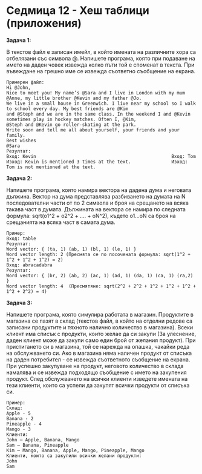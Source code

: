# Седмица 12 - Хеш таблици (приложения)

**Задача 1:**

В текстов файл е записан имейл, в който имената на различните хора са отбелязани със символа @. Напишете програма, която при подаване на името на даден човек извежда колко пъти той е споменат в текста. При въвеждане на грешно име се извежда съответно съобщение на екрана.

```
Примерен файл:
Hi @John,
Nice to meet you! My name’s @Sara and I live in London with my mum @Anne, my little brother @Kevin and my father @Jo.
We live in a small house in Greenwich. I live near my school so I walk to school every day. My best friends are @Kim
and @Steph and we are in the same class. In the weekend I and @Kevin sometimes play in hockey matches. Often I, @Kim,
@Steph and @Kevin go roller-skating at the park.
Write soon and tell me all about yourself, your friends and your family.
Best wishes
@Sara  
Резултат:
Вход: Kevin                                                  Вход: Tom 
Изход: Kevin is mentioned 3 times at the text.               Изход: Tom is not mentioned at the text.
```

**Задача 2:**

Напишете програма, която намира вектора на дадена дума и неговата дължина. Вектор на дума представлява разбиването на думата на N последователни части от по 2 символа и броя на срещането на всяка такава част в думата. Дължината на вектора се намира по следната формула: sqrt(o1^2 + o2^2 + …. + oN^2), където о1…oN са броя на срещанията на всяка част в самата дума. 

```
Пример:
Вход: table
Резултат:
Word vector: { (ta, 1) (ab, 1) (bl, 1) (le, 1) }
Word vector length: 2 (Пресмята се по посочената формула: sqrt(1^2 + 1^2 + 1^2 + 1^2) = 2)
Вход: abracadabra
Резултат:
Word vector: { (br, 2) (ab, 2) (ac, 1) (ad, 1) (da, 1) (ca, 1) (ra,2) }
Word vector length: 4  (Пресмятяне: sqrt(2^2 + 2^2 + 1^2 + 1^2 + 1^2 + 1^2 + 2^2) = 4)
```

**Задача 3:**

Напишете програма, която симулира работата в магазин. Продуктите в магазина се пазят в склад (текстов файл, в който на отделни редове са записани продуктите и тяхното налично количество в магазина). Всеки клиент има списък с продукти, които желае да си закупи (За улеснение, даден клиент може да закупи само един брой от желания продукт). При пристигането си в магазина, той се нарежда на опашка, чакайки реда на обслужването си. Ако в магазина няма наличен продукт от списъка на даден потребител - се извежда  съответното съобщение на екрана. При успешно закупуване на продукт, неговото количество в склада намалява и се извежда подходящо съобщение с името на закупения продукт. След обслужването на всички клиенти изведете имената на тези клиенти, които са успели да закупят всички продукти от списъка си.

```
Пример:
Склад:
Apple - 5
Banana - 2
Pineapple - 4
Mango - 3
Клиенти:
John – Apple, Banana, Mango
Sam – Banana, Pineapple
Kim – Mango, Banana, Apple, Mango, Pineapple, Mango 
Клиенти, които са закупили всички желани продукти:
John
Sam
```





